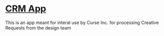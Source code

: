# [CRM App](http://www.cursesf.local/crm/)

This is an app meant for interal use by Curse Inc. for processing Creative Requests from the design team